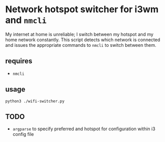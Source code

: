 # Network hotspot switcher for i3wm and `nmcli`

My internet at home is unreliable; I switch between my hotspot and my home network constantly.
This script detects which network is connected and issues the appropriate commands to `nmcli` to switch between them.

## requires

 - `nmcli`

## usage

`python3 ./wifi-switcher.py`

## TODO

 - `argparse` to specify preferred and hotspot for configuration within i3 config file
